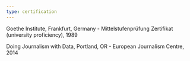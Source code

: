 ```yaml
---
type: certification
---
```


Goethe Institute, Frankfurt, Germany - Mittelstufenprüfung Zertifikat (university proficiency), 1989

Doing Journalism with Data, Portland, OR - European Journalism Centre, 2014
